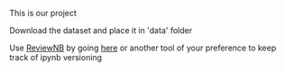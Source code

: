 This is our project

Download the dataset and place it in 'data' folder


Use [ReviewNB](https://www.reviewnb.com/?utm_source=reviewnb_blog) by going [here](https://app.reviewnb.com/Celleforst/DD2424-Project/files) or another tool of your preference to keep track of ipynb versioning 
